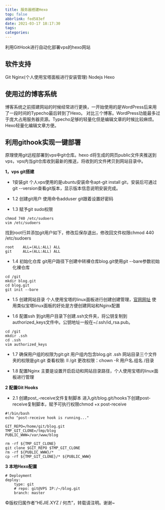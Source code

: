 ```yaml
---
title: 服务器搭建Hexo
top: false
abbrlink: fed583ef
date: 2021-03-17 18:17:30
tags:
categories:
---
```


利用GitHook进行自动化部署vps的hexo网站

<!-- more -->

## 软件支持

Git
Nginx(个人使用宝塔面板进行安装管理)
Nodejs
Hexo

## 使用过的博客系统

博客系统之前搭建网站的时候经常进行更换，一开始使用的是WordPress后来用了一段时间的Typecho最后转到了Hexo。
对比三个博客。WordPress功能最多过于庞大占用服务器资源。Typecho足够的轻量化但是编辑文章的时候比较麻烦。Hexo轻量化编辑文章方便。

## 利用githook实现一键部署

原理使用git远程部署到vps中git仓库。hexo d将生成的网页public文件夹推送到vps，vps内当git仓库收到最新的推送，将收到的文件拷贝到网站目录中。

**1，vps git搭建**

* 1安装git
个人vps使用的是ubuntu安装命令apt-git install git，安装后可通过git --version查看git版本，显示版本信息说明安装完成。

* 1.2 创建git用户
使用命令adduser git跟着设置好密码

* 1.3 赋予git sudo权限

```权限
chmod 740 /etc/sudoers
vim /etc/sudoers
```

找到root行并添加git用户如下，修改后保存退出，修改回文件权限chmod 440 /etc/sudoers

```权限
root    ALL=(ALL:ALL) ALL
git     ALL=(ALL:ALL) ALL
```

* 1.4 初始化仓库
git用户路径下创建中转裸仓库blog.git使用git --bare参数初始化裸仓库

```初始化
cd /git
mkdir blog.git
cd blog.git
git init --bare
```

* 1.5 创建网站目录
个人使用宝塔的linux面板进行创建创建管理，[官网网址](https://www.bt.cn)
使用类似宝塔linux面板的好处是方便创建网站和Nginx配置

* 1.6 配置ssh
到git用户目录下创建.ssh文件夹，将公钥复制到authorized_keys文件中。公钥地址一般在~/.ssh/id_rsa.pub。

```地址
cd /git
mkdir .ssh
cd .ssh
vim authorized_keys
```

* 1.7 确保用户组的权限为git:git
用户组内包含blog.git .ssh 网站目录三个文件夹的权限是git:git
查看权限: ll /git
更改权限：chown -R 用户名.组名 /目录

* 1.8 配置Nginx
主要是设置开启启动和网站目录路径，个人使用宝塔的linux面板进行管理

**2 配置Git Hooks**

* 2.1 创建post_-receive文件复制脚本
进入git/blog.git/hooks下创建post-receive复制脚本，赋予可执行权限chmod +x post-receive

```复制脚本
#!/bin/bash
echo "post-receive hook is running..."

GIT_REPO=/home/git/blog.git
TMP_GIT_CLONE=/tmp/blog
PUBLIC_WWW=/var/www/blog

rm -rf ${TMP_GIT_CLONE}
git clone $GIT_REPO $TMP_GIT_CLONE
rm -rf ${PUBLIC_WWW}/*
cp -rf ${TMP_GIT_CLONE}/* ${PUBLIC_WWW}
```

**3 本地Hexo配置**

```hexo配置
# Deployment
deploy:
    type: git
    # repo: git@VPS IP:/~/blog.git
    branch: master
```

©版权归属作者“HEJIE.XYZ / 何杰”，转载请注明。谢谢~
